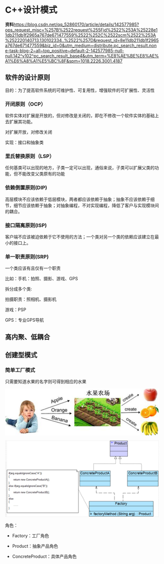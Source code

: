 # C++设计模式
**资料**https://blog.csdn.net/qq_52860170/article/details/142577985?ops_request_misc=%257B%2522request%255Fid%2522%253A%25228e11db211db1f2965a767de671477559%2522%252C%2522scm%2522%253A%252220140713.130102334..%2522%257D&request_id=8e11db211db1f2965a767de671477559&biz_id=0&utm_medium=distribute.pc_search_result.none-task-blog-2~all~top_positive~default-2-142577985-null-null.142^v102^pc_search_result_base4&utm_term=%E8%AE%BE%E8%AE%A1%E6%A8%A1%E5%BC%8F&spm=1018.2226.3001.4187

## 软件的设计原则

目的：为了提高软件系统的可维护性、可复用性，增强软件的可扩展性、灵活性

### 开闭原则（OCP）

软件实体对扩展是开放的，但对修改是关闭的，即在不修改一个软件实体的基础上去扩展其功能。

对扩展开放，对修改关闭

实现：接口和抽象类

### 里氏替换原则（LSP）

任何基类可以出现的地方，子类一定可以出现，通俗来说，子类可以扩展父类的功能，但不能改变父类原有的功能

### 依赖倒置原则(DIP)

高层模块不应该依赖于低层模块，两者都应该依赖于抽象；抽象不应该依赖于细节，细节应该依赖于抽象；对抽象编程，不对实现编程，降低了客户与实现模块间的耦合。

### 接口隔离原则(ISP)

客户端不应该被迫依赖于它不使用的方法；一个类对另一个类的依赖应该建立在最小的接口上。

### 单一职责原则(SRP)

一个类应该有且仅有一个职责

比如：手机：拍照、摄影、游戏、GPS

拆分成多个类:

拍摄职责：照相机、摄影机

游戏：PSP

GPS：专业GPS导航

## 高内聚、低耦合

## 创建型模式

### 简单工厂模式

只需要知道水果的名字则可得到相应的水果

![alt text](0_images/1_简单工厂模式.png)

![alt text](0_images/2_简单工厂模式_角色.png)

角色：

- Factory：工厂角色

- Product：抽象产品角色

- ConcreteProduct：具体产品角色

